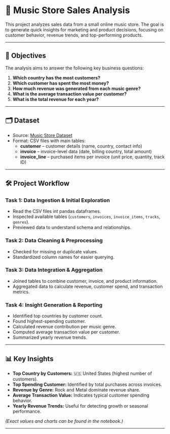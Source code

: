 # 🎵 Music Store Sales Analysis

This project analyzes sales data from a small online music store. 
The goal is to generate quick insights for marketing and product decisions, focusing on customer behavior, revenue trends, and top-performing products.

---

## 📌 Objectives

The analysis aims to answer the following key business questions:

1. **Which country has the most customers?**  
2. **Which customer has spent the most money?**  
3. **How much revenue was generated from each music genre?**  
4. **What is the average transaction value per customer?**  
5. **What is the total revenue for each year?**

---

## 🗂 Dataset

- Source: [Music Store Dataset](https://github.com/rishabhnmishra/SQL_Music_Store_Analysis/blob/main/music%20store%20data.zip)  
- Format: CSV files with main tables:  
  - **customer** – customer details (name, country, contact info)  
  - **invoice** – invoice-level data (date, billing country, total amount)  
  - **invoice_line** – purchased items per invoice (unit price, quantity, track ID)  

---

## 🛠 Project Workflow

### **Task 1: Data Ingestion & Initial Exploration**
- Read the CSV files int pandas dataframes.
- Inspected available tables (`customers`, `invoices`, `invoice_items`, `tracks`, `genres`).  
- Previewed data to understand schema and relationships.

### **Task 2: Data Cleaning & Preprocessing** 
- Checked for missing or duplicate values.  
- Standardized column names for easier querying.  

### **Task 3: Data Integration & Aggregation**
- Joined tables to combine customer, invoice, and product information.  
- Aggregated data to calculate revenue, customer spend, and transaction metrics.  

### **Task 4: Insight Generation & Reporting**
- Identified top countries by customer count.  
- Found highest-spending customer.  
- Calculated revenue contribution per music genre.  
- Computed average transaction value per customer.  
- Summarized yearly revenue trends.  

---

## 📊 Key Insights

- **Top Country by Customers:** 🇺🇸 United States (highest number of customers).  
- **Top Spending Customer:** Identified by total purchases across invoices.  
- **Revenue by Genre:** Rock and Metal dominate revenue share.  
- **Average Transaction Value:** Indicates typical customer spending behavior.  
- **Yearly Revenue Trends:** Useful for detecting growth or seasonal performance.  

*(Exact values and charts can be found in the notebook.)*

---

